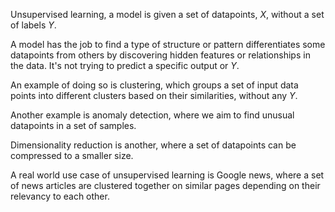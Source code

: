 Unsupervised learning, a model is given a set of datapoints, $X$, without a set of labels $Y$.

A model has the job to find a type of structure or pattern differentiates some datapoints from others by discovering hidden features or relationships in the data. It's not trying to predict a specific output or $Y$.

An example of doing so is clustering, which groups a set of input data points into different clusters based on their similarities, without any $Y$.

Another example is anomaly detection, where we aim to find unusual datapoints in a set of samples.

Dimensionality reduction is another, where a set of datapoints can be compressed to a smaller size.

A real world use case of unsupervised learning is Google news, where a set of news articles are clustered together on similar pages depending on their relevancy to each other.





